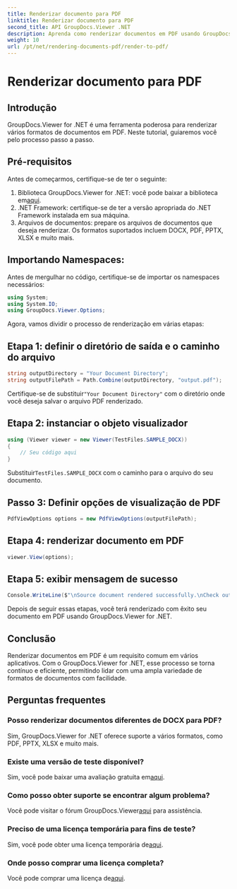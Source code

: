 ```yaml
---
title: Renderizar documento para PDF
linktitle: Renderizar documento para PDF
second_title: API GroupDocs.Viewer .NET
description: Aprenda como renderizar documentos em PDF usando GroupDocs.Viewer for .NET. Guia passo a passo com pré-requisitos e perguntas frequentes incluídas.
weight: 10
url: /pt/net/rendering-documents-pdf/render-to-pdf/
---
```


# Renderizar documento para PDF

## Introdução
GroupDocs.Viewer for .NET é uma ferramenta poderosa para renderizar vários formatos de documentos em PDF. Neste tutorial, guiaremos você pelo processo passo a passo.
## Pré-requisitos

Antes de começarmos, certifique-se de ter o seguinte:
1.  Biblioteca GroupDocs.Viewer for .NET: você pode baixar a biblioteca em[aqui](https://releases.groupdocs.com/viewer/net/).
2. .NET Framework: certifique-se de ter a versão apropriada do .NET Framework instalada em sua máquina.
3. Arquivos de documentos: prepare os arquivos de documentos que deseja renderizar. Os formatos suportados incluem DOCX, PDF, PPTX, XLSX e muito mais.

## Importando Namespaces:
Antes de mergulhar no código, certifique-se de importar os namespaces necessários:
```csharp
using System;
using System.IO;
using GroupDocs.Viewer.Options;
```

Agora, vamos dividir o processo de renderização em várias etapas:
## Etapa 1: definir o diretório de saída e o caminho do arquivo
```csharp
string outputDirectory = "Your Document Directory";
string outputFilePath = Path.Combine(outputDirectory, "output.pdf");
```
 Certifique-se de substituir`"Your Document Directory"` com o diretório onde você deseja salvar o arquivo PDF renderizado.
## Etapa 2: instanciar o objeto visualizador
```csharp
using (Viewer viewer = new Viewer(TestFiles.SAMPLE_DOCX))
{
    // Seu código aqui
}
```
 Substituir`TestFiles.SAMPLE_DOCX` com o caminho para o arquivo do seu documento.
## Passo 3: Definir opções de visualização de PDF
```csharp
PdfViewOptions options = new PdfViewOptions(outputFilePath);
```
## Etapa 4: renderizar documento em PDF
```csharp
viewer.View(options);
```
## Etapa 5: exibir mensagem de sucesso
```csharp
Console.WriteLine($"\nSource document rendered successfully.\nCheck output in {outputDirectory}.");
```
Depois de seguir essas etapas, você terá renderizado com êxito seu documento em PDF usando GroupDocs.Viewer for .NET.

## Conclusão
Renderizar documentos em PDF é um requisito comum em vários aplicativos. Com o GroupDocs.Viewer for .NET, esse processo se torna contínuo e eficiente, permitindo lidar com uma ampla variedade de formatos de documentos com facilidade.
## Perguntas frequentes
### Posso renderizar documentos diferentes de DOCX para PDF?
Sim, GroupDocs.Viewer for .NET oferece suporte a vários formatos, como PDF, PPTX, XLSX e muito mais.
### Existe uma versão de teste disponível?
 Sim, você pode baixar uma avaliação gratuita em[aqui](https://releases.groupdocs.com/).
### Como posso obter suporte se encontrar algum problema?
 Você pode visitar o fórum GroupDocs.Viewer[aqui](https://forum.groupdocs.com/c/viewer/9) para assistência.
### Preciso de uma licença temporária para fins de teste?
 Sim, você pode obter uma licença temporária de[aqui](https://purchase.groupdocs.com/temporary-license/).
### Onde posso comprar uma licença completa?
 Você pode comprar uma licença de[aqui](https://purchase.groupdocs.com/buy).